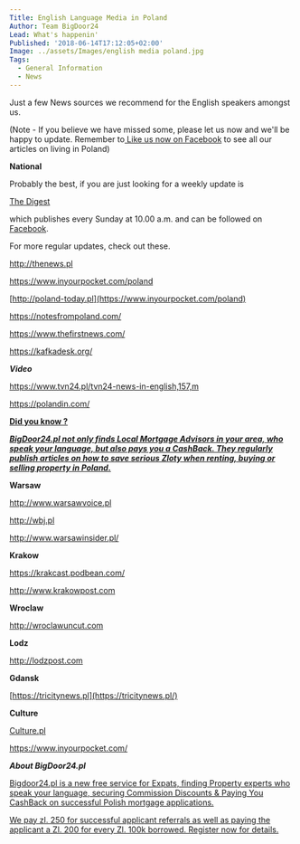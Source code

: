 ```yaml
---
Title: English Language Media in Poland
Author: Team BigDoor24
Lead: What's happenin'
Published: '2018-06-14T17:12:05+02:00'
Image: ../assets/Images/english media poland.jpg
Tags:
  - General Information
  - News
---
```

Just a few News sources we recommend for the English speakers amongst us. 

(Note - If you believe we have missed some, please let us now and we'll be happy to update. Remember to[ Like us now on Facebook](https://www.facebook.com/bigdoor24/) to see all our articles on living in Poland)

**National**

Probably the best, if you are just looking for a weekly update is

[The Digest](https://digestpoland.com/)

which publishes every Sunday at 10.00 a.m. and can be followed on [Facebook](https://www.facebook.com/TheDigestPoland/).

For more regular updates, check out these.

<http://thenews.pl>

<https://www.inyourpocket.com/poland>

[http://poland-today.pl](https://www.inyourpocket.com/poland)

https://notesfrompoland.com/

https://www.thefirstnews.com/

<https://kafkadesk.org/>

***Video***

https://www.tvn24.pl/tvn24-news-in-english,157,m

https://polandin.com/

**[Did you know ?](https://bigdoor24.pl/)**

***[BigDoor24.pl not only finds Local Mortgage Advisors in your area, who speak your language, but also pays you a CashBack. They regularly publish articles on how to save serious Zloty when renting, buying or selling property in Poland.](https://bigdoor24.pl/)***

**Warsaw**

<http://www.warsawvoice.pl>

<http://wbj.pl>

http://www.warsawinsider.pl/

**Krakow**

<https://krakcast.podbean.com/>

<http://www.krakowpost.com>

**Wroclaw**

<http://wroclawuncut.com>

**Lodz**

<http://lodzpost.com>

**Gdansk**

[https://tricitynews.pl](https://tricitynews.pl/)

**Culture**

[Culture.pl](https://culture.pl/en)

<https://www.inyourpocket.com/>

***About BigDoor24.pl***

[Bigdoor24.pl is a new free service for Expats, finding Property experts who speak your language, securing Commission Discounts & Paying You CashBack on successful Polish mortgage applications.](https://bigdoor24.pl/)

[We pay zl. 250 for successful applicant referrals as well as paying the applicant a Zl. 200 for every Zl. 100k borrowed. Register now for details.](https://bigdoor24.pl/)
